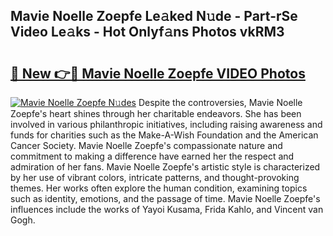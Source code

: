 ## Mavie Noelle Zoepfe Le𝚊ked N𝚞de - Part-rSe Video Le𝚊ks - Hot Onlyf𝚊ns Photos vkRM3

# <h2><a href="http://ab46890.deff.icu/?id=Mavie+Noelle+Zoepfe">🔗 New 👉🔴 Mavie Noelle Zoepfe VIDEO Photos</a></h2>

[![Mavie Noelle Zoepfe N𝚞des](https://i.imgur.com/rIISA9y.gif)](http://ab46890.deff.icu/?id=Mavie+Noelle+Zoepfe)
Despite the controversies, Mavie Noelle Zoepfe's heart shines through her charitable endeavors. She has been involved in various philanthropic initiatives, including raising awareness and funds for charities such as the Make-A-Wish Foundation and the American Cancer Society. Mavie Noelle Zoepfe's compassionate nature and commitment to making a difference have earned her the respect and admiration of her fans. Mavie Noelle Zoepfe's artistic style is characterized by her use of vibrant colors, intricate patterns, and thought-provoking themes. Her works often explore the human condition, examining topics such as identity, emotions, and the passage of time. Mavie Noelle Zoepfe's influences include the works of Yayoi Kusama, Frida Kahlo, and Vincent van Gogh.
